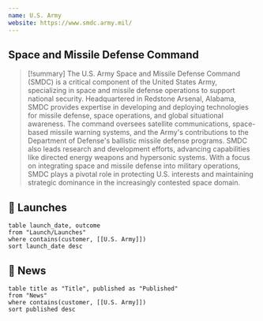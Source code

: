 ```yaml
---
name: U.S. Army
website: https://www.smdc.army.mil/
---
```

## Space and Missile Defense Command
>[!summary]
>The U.S. Army Space and Missile Defense Command (SMDC) is a critical component of the United States Army, specializing in space and missile defense operations to support national security. Headquartered in Redstone Arsenal, Alabama, SMDC provides expertise in developing and deploying technologies for missile defense, space operations, and global situational awareness. The command oversees satellite communications, space-based missile warning systems, and the Army's contributions to the Department of Defense's ballistic missile defense programs. SMDC also leads research and development efforts, advancing capabilities like directed energy weapons and hypersonic systems. With a focus on integrating space and missile defense into military operations, SMDC plays a pivotal role in protecting U.S. interests and maintaining strategic dominance in the increasingly contested space domain.

## 🚀 Launches

```dataview
table launch_date, outcome
from "Launch/Launches"
where contains(customer, [[U.S. Army]])
sort launch_date desc
```
## 📰 News
```dataview
table title as "Title", published as "Published"
from "News"
where contains(customer, [[U.S. Army]])
sort published desc
```
